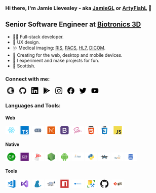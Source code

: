 ### Hi there, I'm Jamie Lievesley - aka [JamieGL][website] or [ArtyFishL][artyfishl] 👋

## Senior Software Engineer at [Biotronics 3D][b3d]

- 👨‍💻 Full-stack developer.
- 🎨 UX design.
- 🩺 Medical imaging: [RIS][ris], [PACS][pacs], [HL7][hl7], [DICOM][dicom].
- 📱 Creating for the web, desktop and mobile devices.
- 🧪 I experiment and make projects for fun.
- 🏴󠁧󠁢󠁳󠁣󠁴󠁿 Scottish.

### Connect with me:

[![jamiegl.co.uk][iwebsite]][website]
[![jamiegluk | GitHub][igithub22]][github]
[![JamieGL | LinkedIn][ilinkedin]][linkedin]
[![ArtyFishL | Google Play Store][igoogleplay]][googleplay]
[![@scottish_jamie | Instagram][iinstagram]][instagram]
[![jamie.lievesley | Facebook][ifacebook]][facebook]
[![@scottish_jamie | Twitter][itwitter]][twitter]
[![JamieGL | YouTube][iyoutube]][youtube]

### Languages and Tools:

#### Web

[![React][ireact]][react]
[![TypeScript][its]][ts]
[![Less][iless]][less]
[![MobX][imobx]][mobx]
[![Bootstrap][ibootstrap]][bootstrap]
[![Sass][isass]][sass]
[![HTML5][ihtml5]][html5]
[![CSS3][icss]][css]
[![JavaScript][ijs]][js]

#### Native

[![C#][icsharp]][csharp]
[![.Net][idotnet]][dotnet]
[![SQL Server][isqlserver]][sqlserver]
[![Node.js][inodejs]][nodejs]
[![Android][iandroid]][android]
[![Java][ijava]][java]
[![Python][ipython]][python]
[![Groovy][igroovy]][groovy]
[![MySQL][imysql]][mysql]
[![SQL][isql]][sql]

#### Tools

[![Visual Studio Code][ivscode]][vscode]
[![Visual Studio][ivs]][vs]
[![Yarn][iyarn]][yarn]
[![TortoiseSVN][itortoisesvn]][tortoisesvn]
[![NPM][inpm]][npm]
[![Windows Server][iwinserver]][winserver]
[![SSMS][issms]][ssms]
[![GitHub][igithub]][github]
[![Git][igit]][git]

[website]: https://jamiegl.co.uk
[artyfishl]: https://artyfishl.com
[b3d]: https://www.3dnetmedical.com/public/
[ris]: https://en.wikipedia.org/wiki/Radiological_information_system
[pacs]: https://en.wikipedia.org/wiki/Picture_archiving_and_communication_system
[hl7]: http://www.hl7.org/
[dicom]: https://en.wikipedia.org/wiki/DICOM
[linkedin]: https://www.linkedin.com/in/jamie-lievesley
[googleplay]: https://play.google.com/store/apps/developer?id=ArtyFishL
[instagram]: https://www.instagram.com/scottish_jamie/
[facebook]: https://www.facebook.com/jamie.lievesley
[twitter]: https://twitter.com/scottish_jamie
[youtube]: https://www.youtube.com/channel/UCyT8Lb6U9giMoK7FC0-XVyA
[vscode]: https://code.visualstudio.com/
[vs]: https://visualstudio.microsoft.com/
[react]: https://reactjs.org/
[ts]: https://www.typescriptlang.org/
[less]: http://lesscss.org/
[csharp]: https://docs.microsoft.com/en-us/dotnet/csharp/
[dotnet]: https://dotnet.microsoft.com/
[sqlserver]: https://www.microsoft.com/en-gb/sql-server
[mobx]: https://mobx.js.org
[bootstrap]: https://getbootstrap.com/
[nodejs]: https://nodejs.org/en/
[yarn]: https://yarnpkg.com/
[tortoisesvn]: https://tortoisesvn.net/
[sass]: https://sass-lang.com/
[android]: https://developer.android.com/
[java]: https://www.java.com/en/
[python]: https://www.python.org/
[groovy]: https://www.groovy-lang.org/
[mysql]: https://www.mysql.com/
[html5]: https://developer.mozilla.org/en-US/docs/Web/Guide/HTML/HTML5
[css]: https://developer.mozilla.org/en-US/docs/Glossary/CSS
[js]: https://developer.mozilla.org/en-US/docs/Web/JavaScript
[sql]: https://en.wikipedia.org/wiki/SQL
[npm]: https://www.npmjs.com/
[winserver]: https://www.microsoft.com/en-us/windows-server/
[ssms]: https://docs.microsoft.com/en-us/sql/ssms/download-sql-server-management-studio-ssms
[github]: https://github.com/jamiegluk
[git]: https://git-scm.com/
[iwebsite]: https://raw.githubusercontent.com/jamiegluk/stack-overflow-jamiegl/master/img/22.6/globe.png
[igithub22]: https://raw.githubusercontent.com/jamiegluk/stack-overflow-jamiegl/master/img/22.6/github.png
[ilinkedin]: https://raw.githubusercontent.com/jamiegluk/stack-overflow-jamiegl/master/img/22.6/linkedin.png
[igoogleplay]: https://raw.githubusercontent.com/jamiegluk/stack-overflow-jamiegl/master/img/22.6/googleplay.png
[iinstagram]: https://raw.githubusercontent.com/jamiegluk/stack-overflow-jamiegl/master/img/22.6/instagram.png
[ifacebook]: https://raw.githubusercontent.com/jamiegluk/stack-overflow-jamiegl/master/img/22.6/facebook.png
[itwitter]: https://raw.githubusercontent.com/jamiegluk/stack-overflow-jamiegl/master/img/22.6/twitter.png
[iyoutube]: https://raw.githubusercontent.com/jamiegluk/stack-overflow-jamiegl/master/img/22.6/youtube.png
[ireact]: https://raw.githubusercontent.com/jamiegluk/stack-overflow-jamiegl/master/img/26.6/react.png
[its]: https://raw.githubusercontent.com/jamiegluk/stack-overflow-jamiegl/master/img/26.6/typescript.png
[iless]: https://raw.githubusercontent.com/jamiegluk/stack-overflow-jamiegl/master/img/26.6/less.png
[imobx]: https://raw.githubusercontent.com/jamiegluk/stack-overflow-jamiegl/master/img/26.6/mobx.png
[ibootstrap]: https://raw.githubusercontent.com/jamiegluk/stack-overflow-jamiegl/master/img/26.6/bootstrap.png
[isass]: https://raw.githubusercontent.com/jamiegluk/stack-overflow-jamiegl/master/img/26.6/sass.png
[ihtml5]: https://raw.githubusercontent.com/jamiegluk/stack-overflow-jamiegl/master/img/26.6/html.png
[icss]: https://raw.githubusercontent.com/jamiegluk/stack-overflow-jamiegl/master/img/26.6/css.png
[ijs]: https://raw.githubusercontent.com/jamiegluk/stack-overflow-jamiegl/master/img/26.6/javascript.png
[icsharp]: https://raw.githubusercontent.com/jamiegluk/stack-overflow-jamiegl/master/img/26.6/csharp.png
[idotnet]: https://raw.githubusercontent.com/jamiegluk/stack-overflow-jamiegl/master/img/26.6/dotnet.png
[isqlserver]: https://raw.githubusercontent.com/jamiegluk/stack-overflow-jamiegl/master/img/26.6/sqlserver.png
[inodejs]: https://raw.githubusercontent.com/jamiegluk/stack-overflow-jamiegl/master/img/26.6/nodejs.png
[iandroid]: https://raw.githubusercontent.com/jamiegluk/stack-overflow-jamiegl/master/img/26.6/android.png
[ijava]: https://raw.githubusercontent.com/jamiegluk/stack-overflow-jamiegl/master/img/26.6/java.png
[ipython]: https://raw.githubusercontent.com/jamiegluk/stack-overflow-jamiegl/master/img/26.6/python.png
[igroovy]: https://raw.githubusercontent.com/jamiegluk/stack-overflow-jamiegl/master/img/26.6/groovy.png
[imysql]: https://raw.githubusercontent.com/jamiegluk/stack-overflow-jamiegl/master/img/26.6/mysql.png
[isql]: https://raw.githubusercontent.com/jamiegluk/stack-overflow-jamiegl/master/img/26.6/sql.png
[ivscode]: https://raw.githubusercontent.com/jamiegluk/stack-overflow-jamiegl/master/img/26.6/visual-studio-code.png
[ivs]: https://raw.githubusercontent.com/jamiegluk/stack-overflow-jamiegl/master/img/26.6/visualstudio.png
[iyarn]: https://raw.githubusercontent.com/jamiegluk/stack-overflow-jamiegl/master/img/26.6/yarn.png
[itortoisesvn]: https://raw.githubusercontent.com/jamiegluk/stack-overflow-jamiegl/master/img/26.6/tortoisesvn.png
[inpm]: https://raw.githubusercontent.com/jamiegluk/stack-overflow-jamiegl/master/img/26.6/npm.png
[iwinserver]: https://raw.githubusercontent.com/jamiegluk/stack-overflow-jamiegl/master/img/26.6/windows.png
[issms]: https://raw.githubusercontent.com/jamiegluk/stack-overflow-jamiegl/master/img/26.6/ssms.png
[igithub]: https://raw.githubusercontent.com/jamiegluk/stack-overflow-jamiegl/master/img/26.6/github.png
[igit]: https://raw.githubusercontent.com/jamiegluk/stack-overflow-jamiegl/master/img/26.6/git.png
